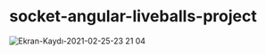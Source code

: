 # socket-angular-liveballs-project

![Ekran-Kaydı-2021-02-25-23 21 04](https://user-images.githubusercontent.com/30186772/109212679-e5565a80-77c0-11eb-9f2b-52597ac4ef33.gif)
